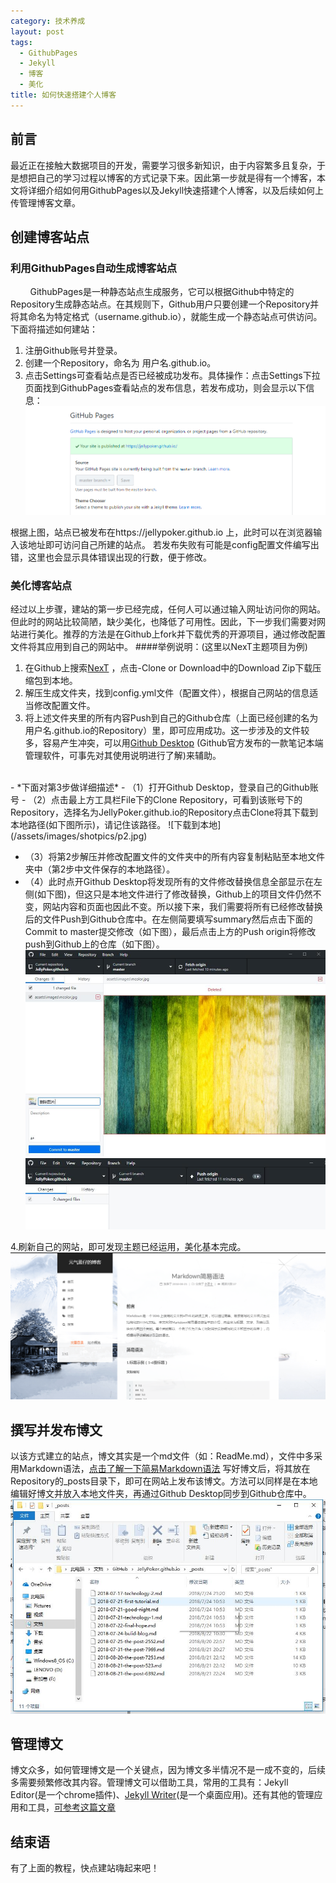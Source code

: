 ```yaml
---
category: 技术养成
layout: post
tags:
  - GithubPages
  - Jekyll
  - 博客
  - 美化
title: 如何快速搭建个人博客
---
```

## 前言
  最近正在接触大数据项目的开发，需要学习很多新知识，由于内容繁多且复杂，于是想把自己的学习过程以博客的方式记录下来。因此第一步就是得有一个博客，本文将详细介绍如何用GithubPages以及Jekyll快速搭建个人博客，以及后续如何上传管理博客文章。


## 创建博客站点
### 利用GithubPages自动生成博客站点
&nbsp; &nbsp; &nbsp; &nbsp; GithubPages是一种静态站点生成服务，它可以根据Github中特定的Repository生成静态站点。在其规则下，Github用户只要创建一个Repository并将其命名为特定格式（username.github.io），就能生成一个静态站点可供访问。下面将描述如何建站：
1. 注册Github账号并登录。
2. 创建一个Repository，命名为 用户名.github.io。
3. 点击Settings可查看站点是否已经被成功发布。具体操作：点击Settings下拉页面找到GithubPages查看站点的发布信息，若发布成功，则会显示以下信息：
![网站发布成功](/assets/images/shotpics/p1.jpg)

根据上图，站点已被发布在https://jellypoker.github.io 上，此时可以在浏览器输入该地址即可访问自己所建的站点。
若发布失败有可能是config配置文件编写出错，这里也会显示具体错误出现的行数，便于修改。


### 美化博客站点
经过以上步骤，建站的第一步已经完成，任何人可以通过输入网址访问你的网站。但此时的网站比较简陋，缺少美化，也降低了可用性。因此，下一步我们需要对网站进行美化。推荐的方法是在Github上fork并下载优秀的开源项目，通过修改配置文件将其应用到自己的网站中。
####举例说明：(这里以NexT主题项目为例)
1. 在Github上搜索[NexT](https://github.com/simpleyyt/jekyll-theme-next) ，点击-Clone or Download中的Download Zip下载压缩包到本地。
2. 解压生成文件夹，找到config.yml文件（配置文件），根据自己网站的信息适当修改配置文件。
3. 将上述文件夹里的所有内容Push到自己的Github仓库（上面已经创建的名为用户名.github.io的Repository）里，即可应用成功。这一步涉及的文件较多，容易产生冲突，可以用[Github Desktop](https://desktop.github.com/) (Github官方发布的一款笔记本端管理软件，可事先对其使用说明进行了解)来辅助。
<br/>
- *下面对第3步做详细描述*
  - （1）打开Github Desktop，登录自己的Github账号
  - （2）点击最上方工具栏File下的Clone Repository，可看到该账号下的Repository，选择名为JellyPoker.github.io的Repository点击Clone将其下载到本地路径(如下图所示)，请记住该路径。
![下载到本地](/assets/images/shotpics/p2.jpg)

  - （3）将第2步解压并修改配置文件的文件夹中的所有内容复制粘贴至本地文件夹中（第2步中文件保存的本地路径）。
  - （4）此时点开Github Desktop将发现所有的文件修改替换信息全部显示在左侧(如下图)，但这只是本地文件进行了修改替换，Github上的项目文件仍然不变，网站内容和页面也因此不变。所以接下来，我们需要将所有已经修改替换后的文件Push到Github仓库中。在左侧简要填写summary然后点击下面的Commit to master提交修改（如下图），最后点击上方的Push origin将修改push到Github上的仓库（如下图）。
![显示变化并提交修改](/assets/images/shotpics/p3.jpg)
![push到Github上](/assets/images/shotpics/p4.jpg)

4.刷新自己的网站，即可发现主题已经运用，美化基本完成。
![效果图](/assets/images/shotpics/p6.jpg)

## 撰写并发布博文
以该方式建立的站点，博文其实是一个md文件（如：ReadMe.md），文件中多采用Markdown语法，[点击了解一下简易Markdown语法](https://jellypoker.github.io/小芝士/2018/08/21/the-post-6392)
写好博文后，将其放在Repository的_posts目录下，即可在网站上发布该博文。方法可以同样是在本地编辑好博文并放入本地文件夹，再通过Github Desktop同步到Github仓库中。
![博文所在位置](/assets/images/shotpics/p5.jpg)
## 管理博文
博文众多，如何管理博文是一个关键点，因为博文多半情况不是一成不变的，后续多需要频繁修改其内容。管理博文可以借助工具，常用的工具有：Jekyll Editor(是一个chrome插件)、[Jekyll Writer](http://jekyllwriter.com/)(是一个桌面应用)。还有其他的管理应用和工具，[可参考这篇文章](http://hechonghua.com/easy-post-jekyll/amp/)
## 结束语
有了上面的教程，快点建站嗨起来吧！